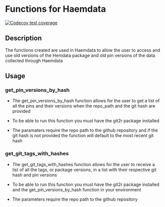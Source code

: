 # Functions for Haemdata

<!-- badges: start -->
[![Codecov test coverage](https://codecov.io/gh/ethanjefferson17/haemdata-function/graph/badge.svg)](https://app.codecov.io/gh/ethanjefferson17/haemdata-function)
<!-- badges: end -->


## Description

The functions created are used in Haemdata to allow the user to access and use old versions of the Hemdata package and old pin versions of the data collected through Haemdata

## Usage

### get_pin_versions_by_hash

-   The get_pin_versions_by_hash function allows for the user to get a list of all the pins and their versions when the repo_path and the git hash are provided

-   To be able to run this function you must have the git2r package installed

-   The paramaters require the repo path to the github repository and if the git hash is not provided the function will default to the most recent git hash

### get_git_tags_with_hashes

-   The get_git_tags_with_hashes function allows for the user to receive a list of all the tags, or package versions, in a list with their respective git hash and pin versions

-   To be able to run this function you must have the git2r package installed and the get_pin_versions_by_hash function in your environment

-   The parameters require the repo path to the github repository
